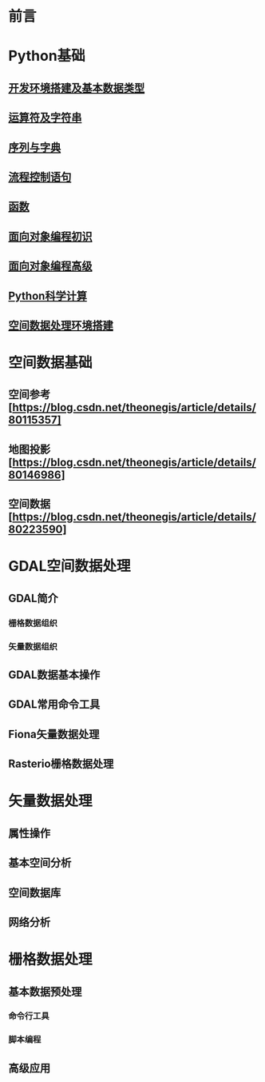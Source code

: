 # 前言

# Python基础

## [开发环境搭建及基本数据类型](https://blog.csdn.net/theonegis/article/details/54563801)

## [运算符及字符串](https://blog.csdn.net/theonegis/article/details/54563801)

## [序列与字典](https://blog.csdn.net/theonegis/article/details/54563801)

## [流程控制语句](https://blog.csdn.net/theonegis/article/details/54563801)

## [函数](https://blog.csdn.net/theonegis/article/details/54563801)

## [面向对象编程初识](https://blog.csdn.net/theonegis/article/details/54563801)

## [面向对象编程高级](https://blog.csdn.net/theonegis/article/details/54563801)

## [Python科学计算](https://blog.csdn.net/theonegis/article/details/54563801)

## [空间数据处理环境搭建](https://blog.csdn.net/theonegis/article/details/80089437)

# 空间数据基础

## 空间参考[https://blog.csdn.net/theonegis/article/details/80115357]

## 地图投影[https://blog.csdn.net/theonegis/article/details/80146986]

## 空间数据[https://blog.csdn.net/theonegis/article/details/80223590]

# GDAL空间数据处理

## GDAL简介

### 栅格数据组织

### 矢量数据组织

## GDAL数据基本操作

## GDAL常用命令工具

## Fiona矢量数据处理

## Rasterio栅格数据处理

# 矢量数据处理

## 属性操作

## 基本空间分析

## 空间数据库

## 网络分析

# 栅格数据处理

## 基本数据预处理

### 命令行工具

### 脚本编程

## 高级应用



